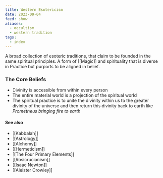 ```yaml
---
title: Western Esotericism
date: 2023-09-04
feed: show
aliases:
  - occultism
  - western tradition
tags:
  - index
---
```


A broad collection of esoteric traditions, that claim to be founded in the same spiritual principles. A form of [[Magic]] and spirituality that is diverse in Practice but purports to be aligned in belief.

### The Core Beliefs

- Divinity is accessible from within every person
- The entire material world is a projection of the spiritual world
- The spiritual practice is to unite the divinity within us to the greater divinity of the universe and then return this divinity back to earth like _Prometheus bringing fire to earth_

#### See also
- [[Kabbalah]]
- [[Astrology]]
- [[Alchemy]]
- [[Hermeticism]]
- [[The Four Primary Elements]]
- [[Rosicrucianism]]
- [[Isaac Newton]]
- [[Aleister Crowley]]